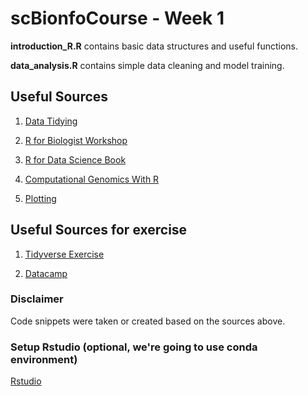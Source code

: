 # scBionfoCourse - Week 1

**introduction_R.R** contains basic data structures and useful functions.

**data_analysis.R** contains simple data cleaning and model training.

## Useful Sources 

1. [Data Tidying](https://garrettgman.github.io/tidying/#:~:text=spread()%20returns%20a%20copy,names%20of%20the%20new%20columns.)

2. [R for Biologist Workshop](https://www.bigbioinformatics.org/r-for-biologists)

3. [R for Data Science Book](https://r4ds.had.co.nz/)

4. [Computational Genomics With R](https://compgenomr.github.io/book/)

5. [Plotting](https://towardsdatascience.com/data-visualization-with-ggplot2-db04c4956236?gi=f18e84bb2046)

## Useful Sources for exercise

1. [Tidyverse Exercise](https://github.com/bigbioinformatics/r-for-biologists/blob/main/Module%20%235%20-%20The%20Tidyverse/tidyverse_practice_problems.R)

2. [Datacamp](datacamp.com)

### Disclaimer

Code snippets were taken or created based on the sources above.

### Setup Rstudio (optional, we're going to use conda environment)

[Rstudio](https://www.youtube.com/watch?v=qXrj1wl4Rg0)
